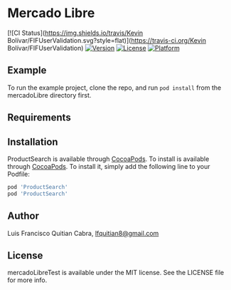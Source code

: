 # Mercado Libre

[![CI Status](https://img.shields.io/travis/Kevin Bolívar/FIFUserValidation.svg?style=flat)](https://travis-ci.org/Kevin Bolívar/FIFUserValidation)
[![Version](https://img.shields.io/cocoapods/v/FIFUserValidation.svg?style=flat)](https://cocoapods.org/pods/FIFUserValidation)
[![License](https://img.shields.io/cocoapods/l/FIFUserValidation.svg?style=flat)](https://cocoapods.org/pods/FIFUserValidation)
[![Platform](https://img.shields.io/cocoapods/p/FIFUserValidation.svg?style=flat)](https://cocoapods.org/pods/FIFUserValidation)

## Example

To run the example project, clone the repo, and run `pod install` from the mercadoLibre directory first.

## Requirements

## Installation

ProductSearch is available through [CocoaPods](https://cocoapods.org). To install
 is available through [CocoaPods](https://cocoapods.org). To install
it, simply add the following line to your Podfile:

```ruby
pod 'ProductSearch'
pod 'ProductSearch'
```

## Author

Luis Francisco Quitian Cabra, lfquitian8@gmail.com

## License

mercadoLibreTest is available under the MIT license. See the LICENSE file for more info.
